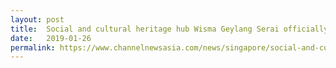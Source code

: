 ```yaml
---
layout: post
title:  Social and cultural heritage hub Wisma Geylang Serai officially opens
date:   2019-01-26
permalink: https://www.channelnewsasia.com/news/singapore/social-and-cultural-heritage-hub-wisma-geylang-serai-officially-11170190
---
```

